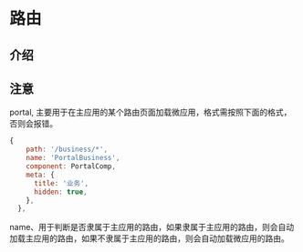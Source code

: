 # 路由

## 介绍

## 注意

portal, 主要用于在主应用的某个路由页面加载微应用，格式需按照下面的格式，否则会报错。

```javascript
{
    path: '/business/*',
    name: 'PortalBusiness',
    component: PortalComp,
    meta: {
      title: '业务',
      hidden: true,
    },
  },
```

name、用于判断是否隶属于主应用的路由，如果隶属于主应用的路由，则会自动加载主应用的路由，如果不隶属于主应用的路由，则会自动加载微应用的路由。
